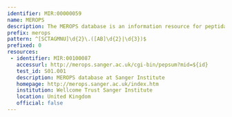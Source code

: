 ```yaml
---
identifier: MIR:00000059
name: MEROPS
description: The MEROPS database is an information resource for peptidases (also termed proteases, proteinases and proteolytic enzymes) and the proteins that inhibit them.
prefix: merops
pattern: ^[SCTAGMNU]\d{2}\.([AB]\d{2}|\d{3})$
prefixed: 0
resources:
 - identifier: MIR:00100087
   accessurl: http://merops.sanger.ac.uk/cgi-bin/pepsum?mid=${id}
   test_id: S01.001
   description: MEROPS database at Sanger Institute
   homepage: http://merops.sanger.ac.uk/index.htm
   institution: Wellcome Trust Sanger Institute
   location: United Kingdom
   official: false
---
```

